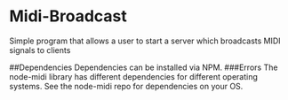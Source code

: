 # Midi-Broadcast

Simple program that allows a user to start a server which broadcasts MIDI signals to clients

##Dependencies
Dependencies can be installed via NPM.
###Errors
The node-midi library has different dependencies for different operating systems. See the node-midi repo for dependencies on your OS.
